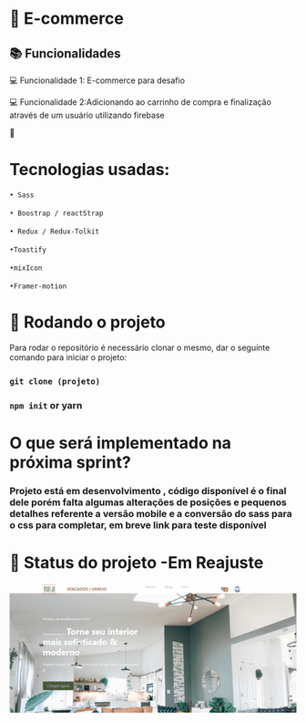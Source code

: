 
# 📝 E-commerce 


## 📚 Funcionalidades
 💻 Funcionalidade 1: E-commerce para desafio

 💻 Funcionalidade 2:Adicionando ao carrinho de compra e finalização através de um usuário utilizando firebase

🔧 
# Tecnologias usadas:


    • Sass

    • Boostrap / reactStrap

    • Redux / Redux-Tolkit

    •Toastify

    •mixIcon

    •Framer-motion

     

# 🚀 Rodando o projeto
Para rodar o repositório é necessário clonar o mesmo, dar o seguinte comando para iniciar o projeto:


### `git clone (projeto)`
### `npm init` or yarn


# O que será implementado na próxima sprint?

### Projeto está em desenvolvimento , código disponível é o final dele porém falta algumas alterações de posições e pequenos detalhes referente a versão mobile e a conversão do sass para o css para completar, em breve link para teste disponível

 # 🎯 Status do projeto -Em Reajuste 

 <img src='./src/image/e-commerce.gif' alt=''/>

